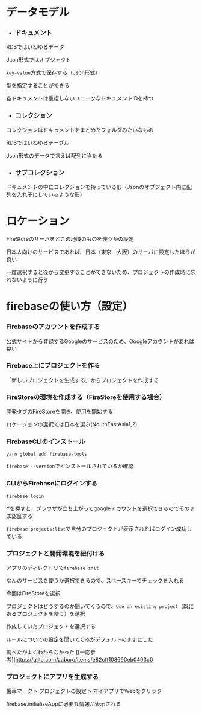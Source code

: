 # データモデル

- ### ドキュメント

RDSではいわゆるデータ

Json形式ではオブジェクト

`key-value`方式で保存する（Json形式）

型を指定することができる

各ドキュメントは重複しないユニークなドキュメントIDを持つ

- ### コレクション

コレクションはドキュメントをまとめたフォルダみたいなもの

RDSではいわゆるテーブル

Json形式のデータで言えば配列に当たる

- ### サブコレクション

ドキュメントの中にコレクションを持っている形（Jsonのオブジェクト内に配列を入れ子にしているような形）

# ロケーション

FireStoreのサーバをどこの地域のものを使うかの設定

日本人向けのサービスであれば、日本（東京・大阪）のサーバに設定したほうが良い

一度選択すると後から変更することができないため、プロジェクトの作成時に忘れないように行う

# firebaseの使い方（設定）

### Firebaseのアカウントを作成する

公式サイトから登録するGoogleのサービスのため、Googleアカウントがあれば良い

### Firebase上にプロジェクトを作る

「新しいプロジェクトを生成する」からプロジェクトを作成する

### FireStoreの環境を作成する（FireStoreを使用する場合）

開発タブのFireStoreを開き、使用を開始する

ロケーションの選択では日本を選ぶ(NouthEastAsia1,2)

### FirebaseCLIのインストール

`yarn global add firebase-tools`

`firebase --version`でインストールされているか確認

### CLIからFirebaseにログインする

`firebase login`

Yを押すと、ブラウザが立ち上がってgoogleアカウントを選択できるのでそのまま認証する

`firebase projects:list`で自分のプロジェクトが表示されればログイン成功している

### プロジェクトと開発環境を紐付ける

アプリのディレクトリで`firebase init`

なんのサービスを使うか選択できるので、スペースキーでチェックを入れる

今回はFireStoreを選択

プロジェクトはどうするのか聞いてくるので、`Use an existing project`（既にあるプロジェクトを使う）を選択

作成していたプロジェクトを選択する

ルールについての設定を聞いてくるがデフォルトのままにした

調べたがよくわからなかった [[一応参考]]https://qiita.com/zaburo/items/e82cff108690eb0493c0

### プロジェクトにアプリを生成する

歯車マーク > プロジェクトの設定 > マイアプリでWebをクリック

firebase.initializeAppに必要な情報が表示される



